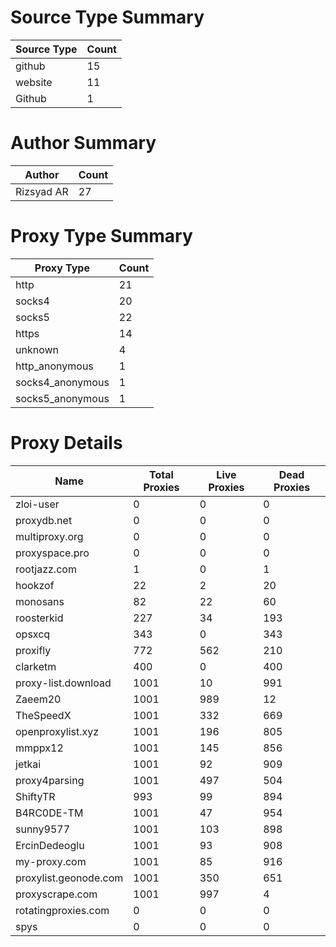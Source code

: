 # Source Type Summary

| Source Type | Count |
|-------------|-------|
| github | 15 |
| website | 11 |
| Github | 1 |


# Author Summary

| Author | Count |
|--------|-------|
| Rizsyad AR | 27 |


# Proxy Type Summary

| Proxy Type | Count |
|------------|-------|
| http | 21 |
| socks4 | 20 |
| socks5 | 22 |
| https | 14 |
| unknown | 4 |
| http_anonymous | 1 |
| socks4_anonymous | 1 |
| socks5_anonymous | 1 |


# Proxy Details

| Name | Total Proxies | Live Proxies | Dead Proxies |
|------|---------------|--------------|---------------|
| zloi-user | 0 | 0 | 0 |
| proxydb.net | 0 | 0 | 0 |
| multiproxy.org | 0 | 0 | 0 |
| proxyspace.pro | 0 | 0 | 0 |
| rootjazz.com | 1 | 0 | 1 |
| hookzof | 22 | 2 | 20 |
| monosans | 82 | 22 | 60 |
| roosterkid | 227 | 34 | 193 |
| opsxcq | 343 | 0 | 343 |
| proxifly | 772 | 562 | 210 |
| clarketm | 400 | 0 | 400 |
| proxy-list.download | 1001 | 10 | 991 |
| Zaeem20 | 1001 | 989 | 12 |
| TheSpeedX | 1001 | 332 | 669 |
| openproxylist.xyz | 1001 | 196 | 805 |
| mmppx12 | 1001 | 145 | 856 |
| jetkai | 1001 | 92 | 909 |
| proxy4parsing | 1001 | 497 | 504 |
| ShiftyTR | 993 | 99 | 894 |
| B4RC0DE-TM | 1001 | 47 | 954 |
| sunny9577 | 1001 | 103 | 898 |
| ErcinDedeoglu | 1001 | 93 | 908 |
| my-proxy.com | 1001 | 85 | 916 |
| proxylist.geonode.com | 1001 | 350 | 651 |
| proxyscrape.com | 1001 | 997 | 4 |
| rotatingproxies.com | 0 | 0 | 0 |
| spys | 0 | 0 | 0 |
